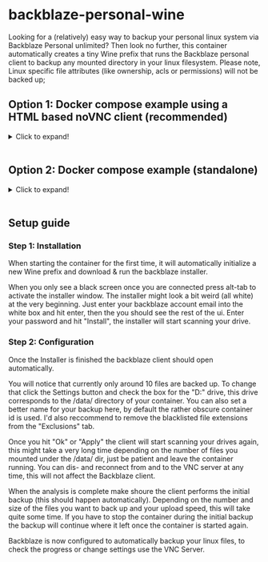 # backblaze-personal-wine

Looking for a (relatively) easy way to backup your personal linux system via Backblaze Personal unlimited? 
Then look no further, this container automatically creates a tiny Wine prefix that runs the Backblaze personal client to backup any mounted directory in your linux filesystem.
Please note, Linux specific file attributes (like ownership, acls or permissions) will not be backed up;

## Option 1: Docker compose example using a HTML based noVNC client (recommended)
<details>
  <summary>Click to expand!</summary>

This example includes an html based VNC client (noVNC) that you can open in your browser,
```
version: "2.2"
services:
# Backblaze Personal
  backblaze-personal-wine:
    image: tom300z/backblaze-personal-wine
    container_name: backblaze-personal-wine
    init: true
    volumes:
      - /opt/docker/backblaze-personal-wine:/wine/  # The location to store the backblaze Wine prefix in
      - /my/important/photos:/data/photos  # All directories that should be backed up should be mounted under the "/data/" directory
      - /my/important/spreadsheets:/data/spreadsheets
    networks:
      backup-net:

# Backblaze Personal vnc client
  backblaze-novnc:
    image: dougw/novnc
    container_name: backblaze-novnc
    networks:
      backup-net:
    environment:
      - REMOTE_HOST=backblaze-personal-wine  # This must be the container_name of the backblaze-personal-wine container
      - REMOTE_PORT=5900
    restart: unless-stopped    
    ports:
      - 80:8081  # Exposes the client to http port 80. You may use any port here (e.g.: if you have a reverse proxy)

# This part is important, don't forget it!
networks:
  backup-net:
    driver: bridge
```
### Security
The noVNC only serves a HTTP connection by default, please make sure to configure your firewall to only allow local connections in that case.

firewalld example:
```
firewall-cmd --permanent --add-rich-rule "rule family="ipv4" source address="192.168.178.0/24" port port="80" protocol="tcp" accept"
firewall-cmd --reload
```

If you want to access the noVNC webpage from outside it is recommended to use a tls reverse proxy like traefik or nginx.


### Connecting to the VNC Server
You can open the noVNC client in your browser (make sure your firewall allows acess to the port):
address: http://your.linux.ip.address:80/vnc.html
</details><br/>


## Option 2: Docker compose example (standalone)
<details>
  <summary>Click to expand!</summary>

```
version: "2.2"
services:
# Backblaze Personal
  backblaze-personal-wine:
    image: tom300z/backblaze-personal-wine
    container_name: backblaze-personal-wine
    init: true
    volumes:
      - /opt/docker/backblaze-personal-wine:/wine/  # The location to store the backblaze Wine prefix in
      - /my/important/photos:/data/photos  # All directories that should be backed up should be mounted under the "/data/" directory
      - /my/important/spreadsheets:/data/spreadsheets
    ports:
      - 25900:5900 # Expose the (unencrypted) VNC server to the host make sure to only allow local connections to the server. This can be removed after the initial installation and backup phase.
```

### Security
The server runs an unencrypted integrated VNC server. 
If you need to connect to the vnc server from a different machine (on headless systems), please make sure to configure your firewall to only allow local connections to the VNC.
firewalld example:
```
firewall-cmd --permanent --add-rich-rule "rule family="ipv4" source address="192.168.178.0/24" port port="25900" protocol="tcp" accept"
firewall-cmd --reload
```

### Connecting to the VNC Server
To go through the setup process you must connect to the integrated vnc server via a client like RealVNC Client.
address: your.linux.ip.address:25900
user: none (admin)
password: none
</details><br/>

## Setup guide


### Step 1: Installation
When starting the container for the first time, it will automatically initialize a new Wine prefix and download & run the backblaze installer.

When you only see a black screen once you are connected press alt-tab to activate the installer window.
The installer might look a bit weird (all white) at the very beginning. Just enter your backblaze account email into the white box and hit enter, then the you should see the rest of the ui. 
Enter your password and hit "Install", the installer will start scanning your drive.

### Step 2: Configuration
Once the Installer is finished the backblaze client should open automatically.

You will notice that currently only around 10 files are backed up. 
To change that click the Settings button and check the box for the "D:" drive, this drive corresponds to the /data/ directory of your container. 
You can also set a better name for your backup here, by default the rather obscure container id is used.
I'd also reccommend to remove the blacklisted file extensions from the "Exclusions" tab.

Once you hit "Ok" or "Apply" the client will start scanning your drives again, this might take a very long time depending on the number of files you mounted under the /data/ dir, just be patient and leave the container running.
You can dis- and reconnect from and to the VNC server at any time, this will not affect the Backblaze client.

When the analysis is complete make shoure the client performs the initial backup (this should happen automatically).
Depending on the number and size of the files you want to back up and your upload speed, this will take quite some time.
If you have to stop the container during the initial backup the backup will continue where it left once the container is started again.

Backblaze is now configured to automatically backup your linux files,  to check the progress or change settings use the VNC Server.
